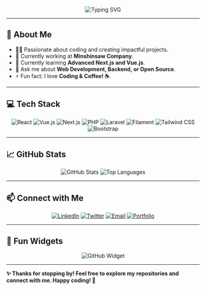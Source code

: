 <div align="center">
  <img src="https://readme-typing-svg.demolab.com?font=Fira+Code&size=24&pause=1000&color=F75C7E&width=435&lines=Hi+there!+I'm+ykmss+%F0%9F%91%8B;Welcome+to+my+GitHub+profile!;Full-stack+Developer+%7C+Open-source+Enthusiast;Always+learning+new+technologies+%F0%9F%93%9A" alt="Typing SVG" />
</div>

---

## 🌟 About Me

- 👨‍💻 Passionate about coding and creating impactful projects.
- 🔭 Currently working at **Minshinsaw Company**.
- 🌱 Currently learning **Advanced Next.js and Vue.js**.
- 💬 Ask me about **Web Development, Backend, or Open Source**.
- ⚡ Fun fact: I love **Coding & Coffee! ☕**.

---

## 💻 Tech Stack

<div align="center">
  <!-- Icons for technologies -->
  <img src="https://img.shields.io/badge/React-61DAFB?style=flat-square&logo=react&logoColor=black" alt="React" />
  <img src="https://img.shields.io/badge/Vue.js-4FC08D?style=flat-square&logo=vue.js&logoColor=white" alt="Vue.js" />
  <img src="https://img.shields.io/badge/Next.js-000000?style=flat-square&logo=next.js&logoColor=white" alt="Next.js" />
  <img src="https://img.shields.io/badge/PHP-777BB4?style=flat-square&logo=php&logoColor=white" alt="PHP" />
  <img src="https://img.shields.io/badge/Laravel-FF2D20?style=flat-square&logo=laravel&logoColor=white" alt="Laravel" />
  <img src="https://img.shields.io/badge/Filament-FF7F50?style=flat-square&logo=laravel&logoColor=white" alt="Filament" />
  <img src="https://img.shields.io/badge/Tailwind%20CSS-06B6D4?style=flat-square&logo=tailwindcss&logoColor=white" alt="Tailwind CSS" />
  <img src="https://img.shields.io/badge/Bootstrap-7952B3?style=flat-square&logo=bootstrap&logoColor=white" alt="Bootstrap" />
</div>

---

## 📈 GitHub Stats

<div align="center">
  <img src="https://github-readme-stats.vercel.app/api?username=ykmss&show_icons=true&theme=radical" alt="GitHub Stats" />
<!--   <img src="https://github-readme-streak-stats.herokuapp.com/?user=ykmss&theme=radical" alt="GitHub Streak" /> -->
  <img src="https://github-readme-stats.vercel.app/api/top-langs/?username=ykmss&layout=compact&theme=radical" alt="Top Languages" />
</div>

---

## 📫 Connect with Me

<div align="center">
  <a href="https://linkedin.com/in/ykmss"><img src="https://img.shields.io/badge/LinkedIn-%230077B5.svg?style=for-the-badge&logo=linkedin&logoColor=white" alt="LinkedIn" /></a>
  <a href="https://twitter.com/ykmss"><img src="https://img.shields.io/badge/Twitter-%231DA1F2.svg?style=for-the-badge&logo=twitter&logoColor=white" alt="Twitter" /></a>
  <a href="mailto:ykmss@example.com"><img src="https://img.shields.io/badge/Email-%23D14836.svg?style=for-the-badge&logo=gmail&logoColor=white" alt="Email" /></a>
  <a href="https://ykmss.dev"><img src="https://img.shields.io/badge/Portfolio-%23000000.svg?style=for-the-badge&logo=google-chrome&logoColor=white" alt="Portfolio" /></a>
</div>

---

## 🎨 Fun Widgets

<div align="center">
<!--   <img src="https://github-readme-activity-graph.cyclic.app/graph?username=ykmss&theme=radical" alt="Activity Graph" /> -->
  <img src="https://github-widgetbox.vercel.app/api/profile?username=ykmss&data=followers,repositories,stars&theme=radical" alt="GitHub Widget" />
</div>

---

**✨ Thanks for stopping by! Feel free to explore my repositories and connect with me. Happy coding! 🚀**

